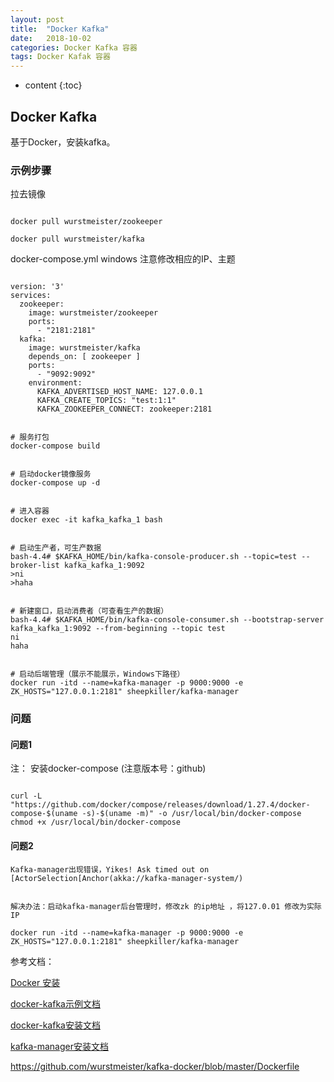 ```yaml
---
layout: post
title:  "Docker Kafka"
date:   2018-10-02 
categories: Docker Kafka 容器
tags: Docker Kafak 容器
---
```


* content
{:toc}

## Docker Kafka

   基于Docker，安装kafka。


### 示例步骤

拉去镜像

```shell script

docker pull wurstmeister/zookeeper

docker pull wurstmeister/kafka

```


docker-compose.yml   windows  注意修改相应的IP、主题

```shell script

version: '3'
services:
  zookeeper:
    image: wurstmeister/zookeeper
    ports:
      - "2181:2181"
  kafka:
    image: wurstmeister/kafka
    depends_on: [ zookeeper ]
    ports:
      - "9092:9092"
    environment:
      KAFKA_ADVERTISED_HOST_NAME: 127.0.0.1
      KAFKA_CREATE_TOPICS: "test:1:1"
      KAFKA_ZOOKEEPER_CONNECT: zookeeper:2181
```


```shell script

# 服务打包
docker-compose build


# 启动docker镜像服务
docker-compose up -d


# 进入容器 
docker exec -it kafka_kafka_1 bash


# 启动生产者，可生产数据
bash-4.4# $KAFKA_HOME/bin/kafka-console-producer.sh --topic=test --broker-list kafka_kafka_1:9092
>ni
>haha


# 新建窗口，启动消费者（可查看生产的数据）
bash-4.4# $KAFKA_HOME/bin/kafka-console-consumer.sh --bootstrap-server kafka_kafka_1:9092 --from-beginning --topic test
ni
haha


# 启动后端管理（展示不能展示，Windows下路径）
docker run -itd --name=kafka-manager -p 9000:9000 -e ZK_HOSTS="127.0.0.1:2181" sheepkiller/kafka-manager

```

### 问题

#### 问题1

注： 安装docker-compose (注意版本号：github)

```shell script

curl -L "https://github.com/docker/compose/releases/download/1.27.4/docker-compose-$(uname -s)-$(uname -m)" -o /usr/local/bin/docker-compose
chmod +x /usr/local/bin/docker-compose

```

#### 问题2

```
Kafka-manager出现错误，Yikes! Ask timed out on [ActorSelection[Anchor(akka://kafka-manager-system/)


解决办法：启动kafka-manager后台管理时，修改zk 的ip地址 ，将127.0.01 修改为实际IP

docker run -itd --name=kafka-manager -p 9000:9000 -e ZK_HOSTS="127.0.0.1:2181" sheepkiller/kafka-manager

```

参考文档：

[Docker 安装](https://www.cnblogs.com/zhaoxxnbsp/p/13065722.html)

[docker-kafka示例文档](https://www.jianshu.com/p/0edcc3addf3f)

[docker-kafka安装文档](https://blog.csdn.net/sayoko06/article/details/104020621)

[kafka-manager安装文档](https://cloud.tencent.com/developer/article/1141507)

https://github.com/wurstmeister/kafka-docker/blob/master/Dockerfile

